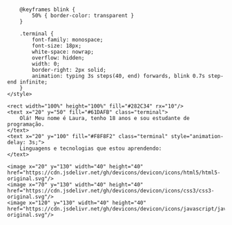 <svg viewBox="0 0 600 300" xmlns="http://www.w3.org/2000/svg">
    <style>
        @keyframes typing {
            from { width: 0 }
            to { width: 100% }
        }

        @keyframes blink {
            50% { border-color: transparent }
        }

        .terminal {
            font-family: monospace;
            font-size: 18px;
            white-space: nowrap;
            overflow: hidden;
            width: 0;
            border-right: 2px solid;
            animation: typing 3s steps(40, end) forwards, blink 0.7s step-end infinite;
        }
    </style>

    <rect width="100%" height="100%" fill="#282C34" rx="10"/>
    <text x="20" y="50" fill="#61DAFB" class="terminal">
        Olá! Meu nome é Laura, tenho 18 anos e sou estudante de programação.
    </text>
    <text x="20" y="100" fill="#F8F8F2" class="terminal" style="animation-delay: 3s;">
        Linguagens e tecnologias que estou aprendendo:
    </text>
    
    <image x="20" y="130" width="40" height="40" href="https://cdn.jsdelivr.net/gh/devicons/devicon/icons/html5/html5-original.svg"/>
    <image x="70" y="130" width="40" height="40" href="https://cdn.jsdelivr.net/gh/devicons/devicon/icons/css3/css3-original.svg"/>
    <image x="120" y="130" width="40" height="40" href="https://cdn.jsdelivr.net/gh/devicons/devicon/icons/javascript/javascript-original.svg"/>
</svg>
